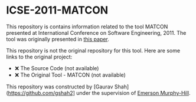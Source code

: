 # ICSE-2011-MATCON


This repository is contains information related to the tool MATCON presented at International Conference on Software Engineering, 2011. The tool was originally presented in [this paper](http://dl.acm.org/citation.cfm?doid=1985793.1985981).

This repository is not the original repository for this tool. Here are some links to the original project:
* :x: The Source Code (not available)
* :x: The Original Tool - MATCON (not available)

This repository was constructed by [Gaurav Shah](https://github.com/gshah2] under the supervision of [Emerson Murphy-Hill](https://github.com/CaptainEmerson).
